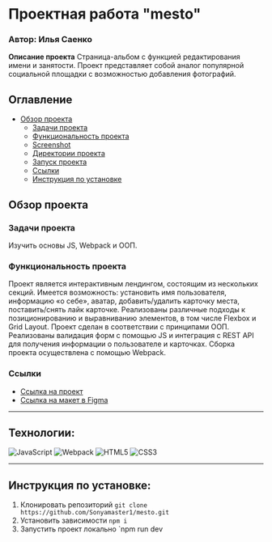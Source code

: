 # Проектная работа "mesto"

### Автор: Илья Саенко

**Описание проекта**
Страница-альбом с функцией редактирования имени и занятости.
Проект представляет собой аналог популярной социальной площадки с возможностью добавления фотографий.

## Оглавление

- [Обзор проекта](#обзор-проекта)
  - [Задачи проекта](#задачи-проекта)
  - [Функциональность проекта](#функциональность-проекта)
  - [Screenshot](#screenshot)
  - [Директории проекта](#директории-проекта)
  - [Запуск проекта](#запуск-проекта)
  - [Ссылки](#ссылки)
  - [Инструкция по установке](#инструкция-по-установке)

## Обзор проекта

### Задачи проекта

Изучить основы JS, Webpack и ООП.

### Функциональность проекта

Проект является интерактивным лендингом, состоящим из нескольких секций. Имеется возможность: установить имя пользователя, информацию «о себе», аватар, добавить/удалить карточку места, поставить/снять лайк карточке. Реализованы различные подходы к позиционированию и выравниванию элементов, в том числе Flexbox и Grid Layout. Проект сделан в соответствии с принципами ООП. Реализованы валидация форм с помощью JS и интеграция с REST API для получения информации о пользователе и карточках. Сборка проекта осуществлена с помощью Webpack.

### Ссылки

* [Ссылка на проект](https://ilyasaenko.github.io/mesto/)
* [Ссылка на макет в Figma](https://www.figma.com/file/2cn9N9jSkmxD84oJik7xL7/JavaScript.-Sprint-4?node-id=0%3A1)

---
## Технологии:
![JavaScript](https://img.shields.io/badge/-JavaScript-090909?style=for-the-badge&logo=JavaScript)
![Webpack](https://img.shields.io/badge/-Webpack-090909?style=for-the-badge&logo=Webpack)
![HTML5](https://img.shields.io/badge/-HTML5-090909?style=for-the-badge&logo=HTML5)
![CSS3](https://img.shields.io/badge/-CSS3-090909?style=for-the-badge&logo=CSS3)

---
## Инструкция по установке:
1. Клонировать репозиторий
`git clone https://github.com/Sonyamaster1/mesto.git`
2. Установить зависимости
`npm i`
3. Запустить проект локально
`npm run dev